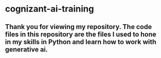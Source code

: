 # cognizant-ai-training
## Thank you for viewing my repository. The code files in this repository are the files I used to hone in my skills in Python and learn how to work with generative ai.
